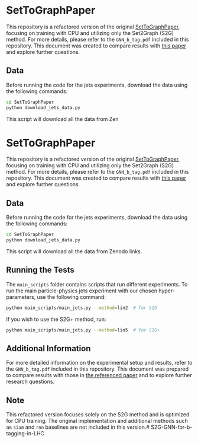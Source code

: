 # SetToGraphPaper

This repository is a refactored version of the original [SetToGraphPaper](https://github.com/hadarser/SetToGraphPaper), focusing on training with CPU and utilizing only the Set2Graph (S2G) method. For more details, please refer to the `GNN_b_tag.pdf` included in this repository. This document was created to compare results with [this paper](https://arxiv.org/abs/2008.02831) and explore further questions.

## Data

Before running the code for the jets experiments, download the data using the following commands:

```bash
cd SetToGraphPaper
python download_jets_data.py
```

This script will download all the data from Zen

# SetToGraphPaper

This repository is a refactored version of the original [SetToGraphPaper](https://github.com/hadarser/SetToGraphPaper), focusing on training with CPU and utilizing only the Set2Graph (S2G) method. For more details, please refer to the `GNN_b_tag.pdf` included in this repository. This document was created to compare results with [this paper](https://arxiv.org/abs/2008.02831) and explore further questions.

## Data

Before running the code for the jets experiments, download the data using the following commands:

```bash
cd SetToGraphPaper
python download_jets_data.py
```

This script will download all the data from Zenodo links.

## Running the Tests

The `main_scripts` folder contains scripts that run different experiments. To run the main particle-physics jets experiment with our chosen hyper-parameters, use the following command:

```bash
python main_scripts/main_jets.py --method=lin2  # for S2G
```

If you wish to use the S2G+ method, run:

```bash
python main_scripts/main_jets.py --method=lin5  # for S2G+
```

## Additional Information

For more detailed information on the experimental setup and results, refer to the `GNN_b_tag.pdf` included in this repository. This document was prepared to compare results with those in [the referenced paper](https://arxiv.org/abs/2008.02831) and to explore further research questions.

## Note

This refactored version focuses solely on the S2G method and is optimized for CPU training. The original implementation and additional methods such as `siam` and `rnn` baselines are not included in this version.# S2G-GNN-for-b-tagging-in-LHC
